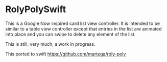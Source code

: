# RolyPolySwift

This is a Google Now inspired card list view controller. It is intended to be similar to a table view controller except that entries in the list are animated into place and you can swipe to delete any element of the list.

This is still, very much, a work in progress.

This ported to swift https://github.com/martega/roly-poly
